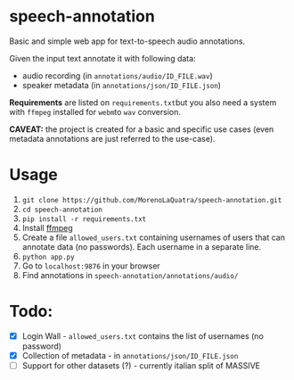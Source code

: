 # speech-annotation
Basic and simple web app for text-to-speech audio annotations.

Given the input text annotate it with following data:
- audio recording (in `annotations/audio/ID_FILE.wav`)
- speaker metadata (in `annotations/json/ID_FILE.json`)

**Requirements** are listed on `requirements.txt`but you also need a system with `ffmpeg` installed for `webm`to `wav` conversion.

**CAVEAT:** the project is created for a basic and specific use cases (even metadata annotations are just referred to the use-case).

# Usage
1. `git clone https://github.com/MorenoLaQuatra/speech-annotation.git`
2. `cd speech-annotation`
3. `pip install -r requirements.txt`
4. Install [ffmpeg](https://ffmpeg.org/download.html)
5. Create a file `allowed_users.txt` containing usernames of users that can annotate data (no passwords). Each username in a separate line.
6. `python app.py`
7. Go to `localhost:9876` in your browser
8. Find annotations in `speech-annotation/annotations/audio/`



# Todo:
- [x] Login Wall - `allowed_users.txt` contains the list of usernames (no password)
- [x] Collection of metadata - in `annotations/json/ID_FILE.json`
- [ ] Support for other datasets (?) - currently italian split of MASSIVE
